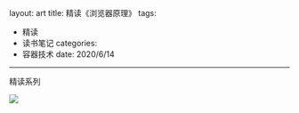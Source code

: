 layout: art
title: 精读《浏览器原理》
tags: 
- 精读
- 读书笔记
categories: 
- 容器技术
date: 2020/6/14
---

精读系列

<!-- more -->

![](https://lingyu-blog.oss-cn-hangzhou.aliyuncs.com/img/精读《浏览器工作原理》.png)